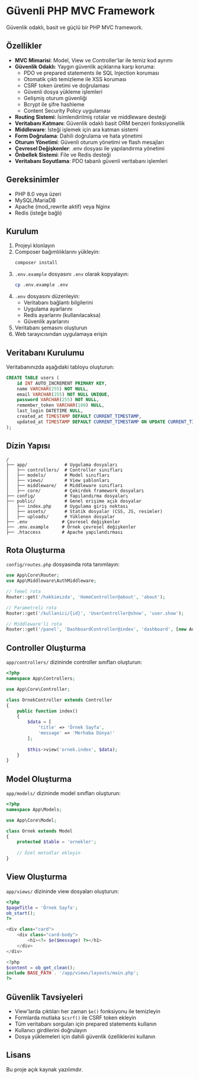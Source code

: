 # Güvenli PHP MVC Framework

Güvenlik odaklı, basit ve güçlü bir PHP MVC framework.

## Özellikler

- **MVC Mimarisi**: Model, View ve Controller'lar ile temiz kod ayrımı
- **Güvenlik Odaklı**: Yaygın güvenlik açıklarına karşı koruma:
  - PDO ve prepared statements ile SQL Injection koruması
  - Otomatik çıktı temizleme ile XSS koruması
  - CSRF token üretimi ve doğrulaması
  - Güvenli dosya yükleme işlemleri
  - Gelişmiş oturum güvenliği
  - Bcrypt ile şifre hashleme
  - Content Security Policy uygulaması
- **Routing Sistemi**: İsimlendirilmiş rotalar ve middleware desteği
- **Veritabanı Katmanı**: Güvenlik odaklı basit ORM benzeri fonksiyonellik
- **Middleware**: İsteği işlemek için ara katman sistemi
- **Form Doğrulama**: Dahili doğrulama ve hata yönetimi
- **Oturum Yönetimi**: Güvenli oturum yönetimi ve flash mesajları
- **Çevresel Değişkenler**: .env dosyası ile yapılandırma yönetimi
- **Önbellek Sistemi**: File ve Redis desteği
- **Veritabanı Soyutlama**: PDO tabanlı güvenli veritabanı işlemleri

## Gereksinimler

- PHP 8.0 veya üzeri
- MySQL/MariaDB
- Apache (mod_rewrite aktif) veya Nginx
- Redis (isteğe bağlı)

## Kurulum

1. Projeyi klonlayın
2. Composer bağımlılıklarını yükleyin:
   ```bash
   composer install
   ```
3. `.env.example` dosyasını `.env` olarak kopyalayın:
   ```bash
   cp .env.example .env
   ```
4. `.env` dosyasını düzenleyin:
   - Veritabanı bağlantı bilgilerini
   - Uygulama ayarlarını
   - Redis ayarlarını (kullanılacaksa)
   - Güvenlik ayarlarını
5. Veritabanı şemasını oluşturun
6. Web tarayıcısından uygulamaya erişin

## Veritabanı Kurulumu

Veritabanınızda aşağıdaki tabloyu oluşturun:

```sql
CREATE TABLE users (
    id INT AUTO_INCREMENT PRIMARY KEY,
    name VARCHAR(255) NOT NULL,
    email VARCHAR(255) NOT NULL UNIQUE,
    password VARCHAR(255) NOT NULL,
    remember_token VARCHAR(100) NULL,
    last_login DATETIME NULL,
    created_at TIMESTAMP DEFAULT CURRENT_TIMESTAMP,
    updated_at TIMESTAMP DEFAULT CURRENT_TIMESTAMP ON UPDATE CURRENT_TIMESTAMP
);
```

## Dizin Yapısı

```
/
├── app/              # Uygulama dosyaları
│   ├── controllers/  # Controller sınıfları
│   ├── models/       # Model sınıfları
│   ├── views/        # View şablonları
│   ├── middleware/   # Middleware sınıfları
│   ├── core/         # Çekirdek framework dosyaları
├── config/           # Yapılandırma dosyaları
├── public/           # Genel erişime açık dosyalar
│   ├── index.php     # Uygulama giriş noktası
│   ├── assets/       # Statik dosyalar (CSS, JS, resimler)
│   ├── uploads/      # Yüklenen dosyalar
├── .env             # Çevresel değişkenler
├── .env.example     # Örnek çevresel değişkenler
├── .htaccess        # Apache yapılandırması
```

## Rota Oluşturma

`config/routes.php` dosyasında rota tanımlayın:

```php
use App\Core\Router;
use App\Middleware\AuthMiddleware;

// Temel rota
Router::get('/hakkimizda', 'HomeController@about', 'about');

// Parametreli rota
Router::get('/kullanici/{id}', 'UserController@show', 'user.show');

// Middleware'li rota
Router::get('/panel', 'DashboardController@index', 'dashboard', [new AuthMiddleware()]);
```

## Controller Oluşturma

`app/controllers/` dizininde controller sınıfları oluşturun:

```php
<?php
namespace App\Controllers;

use App\Core\Controller;

class OrnekController extends Controller
{
    public function index()
    {
        $data = [
            'title' => 'Örnek Sayfa',
            'message' => 'Merhaba Dünya!'
        ];
        
        $this->view('ornek.index', $data);
    }
}
```

## Model Oluşturma

`app/models/` dizininde model sınıfları oluşturun:

```php
<?php
namespace App\Models;

use App\Core\Model;

class Ornek extends Model
{
    protected $table = 'ornekler';
    
    // Özel metodlar ekleyin
}
```

## View Oluşturma

`app/views/` dizininde view dosyaları oluşturun:

```php
<?php
$pageTitle = 'Örnek Sayfa';
ob_start();
?>

<div class="card">
    <div class="card-body">
        <h1><?= $e($message) ?></h1>
    </div>
</div>

<?php
$content = ob_get_clean();
include BASE_PATH . '/app/views/layouts/main.php';
?>
```

## Güvenlik Tavsiyeleri

- View'larda çıktıları her zaman `$e()` fonksiyonu ile temizleyin
- Formlarda mutlaka `$csrf()` ile CSRF token ekleyin
- Tüm veritabanı sorguları için prepared statements kullanın
- Kullanıcı girdilerini doğrulayın
- Dosya yüklemeleri için dahili güvenlik özelliklerini kullanın

## Lisans

Bu proje açık kaynak yazılımdır.